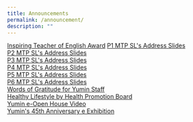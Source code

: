 ```yaml
---
title: Announcements
permalink: /announcement/
description: ""
---
```

[Inspiring Teacher of English Award](/files/ITEA%202023%20Poster%20(1)-compressed.pdf)
[P1 MTP SL's Address Slides](/files/P1%20MTP%202023%20-%20SL's%20Address%20(230201)%20For%20Parents.pdf)<br>
[P2 MTP SL's Address Slides](/files/P2%20MTP%202023%20-%20SL's%20Address%20(230201)%20For%20Parents.pdf)<Br>
[P3 MTP SL's Address Slides](/files/P3%20MTP%202023%20-%20SL's%20Address%20(230201)%20For%20Parents.pdf)<br>
[P4 MTP SL's Address Slides](/files/P4%20MTP%202023%20-%20SL's%20Address%20(230201)%20For%20Parents.pdf)<br>
[P5 MTP SL's Address Slides](/files/P5%20MTP%202023%20-%20SL's%20Address%20(230201)%20For%20Parents.pdf)<br>
[P6 MTP SL's Address Slides](/files/P6%20MTP%202023%20-%20SL's%20Address%20(230201)%20For%20Parents.pdf)<Br>
[Words of Gratitude for Yumin Staff](/words-of-gratitude-for-yumin-staff)<br>
[Healthy Lifestyle by Health Promotion Board](/health-promotion-board)<br>
[Yumin e-Open House Video](https://www.youtube.com/watch?v=RWlPX4ma044)<br>
[Yumin's 45th Anniversary e Exhibition](https://4d.silversea-media.com/preview/Yumin-1215/index.htm)